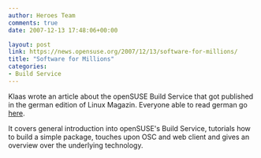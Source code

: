 ```yaml
---
author: Heroes Team
comments: true
date: 2007-12-13 17:48:06+00:00

layout: post
link: https://news.opensuse.org/2007/12/13/software-for-millions/
title: "Software for Millions"
categories:
- Build Service
---
```

Klaas wrote an article about the openSUSE Build Service that got published in the german edition of Linux Magazin. Everyone able to read german go [here](http://www.linux-magazin.de/heft_abo/ausgaben/2008/01/software_fuer_millionen).



It covers general introduction into openSUSE's Build Service, tutorials how to build a simple package, touches upon OSC and web client and gives an overview over the underlying technology. 
		
